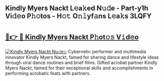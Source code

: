 ## Kindly Myers Nackt L𝚎a𝚔ed N𝚞𝚍e - Part-y1h Vi𝚍𝚎o P𝚑𝚘tos - H𝚘𝚝 O𝚗𝚕yf𝚊ns L𝚎a𝚔s 3LQFY

# <h2><a href="http://kf242w0.oniu.top/?m=Kindly+Myers+Nackt">🔗👉 🔴 Kindly Myers Nackt P𝚑ot𝚘𝚜 V𝚒d𝚎o</a></h2>

[![Kindly Myers Nackt Nu𝚍e𝚜](https://i.imgur.com/0qMVB7G.gif)](http://kf242w0.oniu.top/?m=Kindly+Myers+Nackt)
Cybernetic performer and multimedia innovator Kindly Myers Nackt, famed for sharing dance and lifestyle ideas through viral dance routines and brief films. Gifted acrobat partner Kindly Myers Nackt, famed for their exceptional skills and accomplishments in performing acrobatic feats with partners.  
